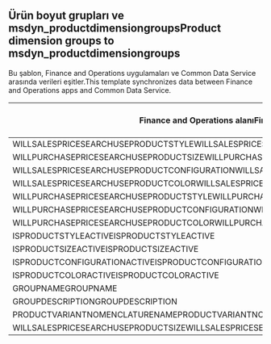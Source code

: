 ## <a name="product-dimension-groups-to-msdyn_productdimensiongroups"></a><span data-ttu-id="95b4d-101">Ürün boyut grupları ve msdyn_productdimensiongroups</span><span class="sxs-lookup"><span data-stu-id="95b4d-101">Product dimension groups to msdyn_productdimensiongroups</span></span>

<span data-ttu-id="95b4d-102">Bu şablon, Finance and Operations uygulamaları ve Common Data Service arasında verileri eşitler.</span><span class="sxs-lookup"><span data-stu-id="95b4d-102">This template synchronizes data between Finance and Operations apps and Common Data Service.</span></span>

<span data-ttu-id="95b4d-103">Finance and Operations alanı</span><span class="sxs-lookup"><span data-stu-id="95b4d-103">Finance and Operations field</span></span> | <span data-ttu-id="95b4d-104">Eşleme türü</span><span class="sxs-lookup"><span data-stu-id="95b4d-104">Map type</span></span> | <span data-ttu-id="95b4d-105">Diğer Dynamics 365 alanı</span><span class="sxs-lookup"><span data-stu-id="95b4d-105">Other Dynamics 365 field</span></span> | <span data-ttu-id="95b4d-106">Varsayılan değer</span><span class="sxs-lookup"><span data-stu-id="95b4d-106">Default value</span></span>
---|---|---|---
<span data-ttu-id="95b4d-107">WILLSALESPRICESEARCHUSEPRODUCTSTYLE</span><span class="sxs-lookup"><span data-stu-id="95b4d-107">WILLSALESPRICESEARCHUSEPRODUCTSTYLE</span></span> | >< | <span data-ttu-id="95b4d-108">msdyn_willsalespricesearchuseproductstyle</span><span class="sxs-lookup"><span data-stu-id="95b4d-108">msdyn_willsalespricesearchuseproductstyle</span></span> | 
<span data-ttu-id="95b4d-109">WILLPURCHASEPRICESEARCHUSEPRODUCTSIZE</span><span class="sxs-lookup"><span data-stu-id="95b4d-109">WILLPURCHASEPRICESEARCHUSEPRODUCTSIZE</span></span> | >< | <span data-ttu-id="95b4d-110">msdyn_willpurchasepricesearchuseproductsize</span><span class="sxs-lookup"><span data-stu-id="95b4d-110">msdyn_willpurchasepricesearchuseproductsize</span></span> | 
<span data-ttu-id="95b4d-111">WILLSALESPRICESEARCHUSEPRODUCTCONFIGURATION</span><span class="sxs-lookup"><span data-stu-id="95b4d-111">WILLSALESPRICESEARCHUSEPRODUCTCONFIGURATION</span></span> | >< | <span data-ttu-id="95b4d-112">msdyn_willsalespricesearchuseprodconfig</span><span class="sxs-lookup"><span data-stu-id="95b4d-112">msdyn_willsalespricesearchuseprodconfig</span></span> | 
<span data-ttu-id="95b4d-113">WILLSALESPRICESEARCHUSEPRODUCTCOLOR</span><span class="sxs-lookup"><span data-stu-id="95b4d-113">WILLSALESPRICESEARCHUSEPRODUCTCOLOR</span></span> | >< | <span data-ttu-id="95b4d-114">msdyn_willsalespricesearchuseproductcolor</span><span class="sxs-lookup"><span data-stu-id="95b4d-114">msdyn_willsalespricesearchuseproductcolor</span></span> | 
<span data-ttu-id="95b4d-115">WILLPURCHASEPRICESEARCHUSEPRODUCTSTYLE</span><span class="sxs-lookup"><span data-stu-id="95b4d-115">WILLPURCHASEPRICESEARCHUSEPRODUCTSTYLE</span></span> | >< | <span data-ttu-id="95b4d-116">msdyn_willpurchasepricesearchuseproductstyle</span><span class="sxs-lookup"><span data-stu-id="95b4d-116">msdyn_willpurchasepricesearchuseproductstyle</span></span> | 
<span data-ttu-id="95b4d-117">WILLPURCHASEPRICESEARCHUSEPRODUCTCONFIGURATION</span><span class="sxs-lookup"><span data-stu-id="95b4d-117">WILLPURCHASEPRICESEARCHUSEPRODUCTCONFIGURATION</span></span> | >< | <span data-ttu-id="95b4d-118">msdyn_willpurchpricesearchuseprodconfig</span><span class="sxs-lookup"><span data-stu-id="95b4d-118">msdyn_willpurchpricesearchuseprodconfig</span></span> | 
<span data-ttu-id="95b4d-119">WILLPURCHASEPRICESEARCHUSEPRODUCTCOLOR</span><span class="sxs-lookup"><span data-stu-id="95b4d-119">WILLPURCHASEPRICESEARCHUSEPRODUCTCOLOR</span></span> | >< | <span data-ttu-id="95b4d-120">msdyn_willpurchpricesearchuseproductcolor</span><span class="sxs-lookup"><span data-stu-id="95b4d-120">msdyn_willpurchpricesearchuseproductcolor</span></span> | 
<span data-ttu-id="95b4d-121">ISPRODUCTSTYLEACTIVE</span><span class="sxs-lookup"><span data-stu-id="95b4d-121">ISPRODUCTSTYLEACTIVE</span></span> | >< | <span data-ttu-id="95b4d-122">msdyn_isproductstyleactive</span><span class="sxs-lookup"><span data-stu-id="95b4d-122">msdyn_isproductstyleactive</span></span> | 
<span data-ttu-id="95b4d-123">ISPRODUCTSIZEACTIVE</span><span class="sxs-lookup"><span data-stu-id="95b4d-123">ISPRODUCTSIZEACTIVE</span></span> | >< | <span data-ttu-id="95b4d-124">msdyn_isproductsizeactive</span><span class="sxs-lookup"><span data-stu-id="95b4d-124">msdyn_isproductsizeactive</span></span> | 
<span data-ttu-id="95b4d-125">ISPRODUCTCONFIGURATIONACTIVE</span><span class="sxs-lookup"><span data-stu-id="95b4d-125">ISPRODUCTCONFIGURATIONACTIVE</span></span> | >< | <span data-ttu-id="95b4d-126">msdyn_isproductconfigurationactive</span><span class="sxs-lookup"><span data-stu-id="95b4d-126">msdyn_isproductconfigurationactive</span></span> | 
<span data-ttu-id="95b4d-127">ISPRODUCTCOLORACTIVE</span><span class="sxs-lookup"><span data-stu-id="95b4d-127">ISPRODUCTCOLORACTIVE</span></span> | >< | <span data-ttu-id="95b4d-128">msdyn_isproductcoloractive</span><span class="sxs-lookup"><span data-stu-id="95b4d-128">msdyn_isproductcoloractive</span></span> | 
<span data-ttu-id="95b4d-129">GROUPNAME</span><span class="sxs-lookup"><span data-stu-id="95b4d-129">GROUPNAME</span></span> | = | <span data-ttu-id="95b4d-130">msdyn_groupname</span><span class="sxs-lookup"><span data-stu-id="95b4d-130">msdyn_groupname</span></span> | 
<span data-ttu-id="95b4d-131">GROUPDESCRIPTION</span><span class="sxs-lookup"><span data-stu-id="95b4d-131">GROUPDESCRIPTION</span></span> | = | <span data-ttu-id="95b4d-132">msdyn_groupdescription</span><span class="sxs-lookup"><span data-stu-id="95b4d-132">msdyn_groupdescription</span></span> | 
<span data-ttu-id="95b4d-133">PRODUCTVARIANTNOMENCLATURENAME</span><span class="sxs-lookup"><span data-stu-id="95b4d-133">PRODUCTVARIANTNOMENCLATURENAME</span></span> | = | <span data-ttu-id="95b4d-134">msdyn_productvariantnomenclaturename</span><span class="sxs-lookup"><span data-stu-id="95b4d-134">msdyn_productvariantnomenclaturename</span></span> | 
<span data-ttu-id="95b4d-135">WILLSALESPRICESEARCHUSEPRODUCTSIZE</span><span class="sxs-lookup"><span data-stu-id="95b4d-135">WILLSALESPRICESEARCHUSEPRODUCTSIZE</span></span> | >< | <span data-ttu-id="95b4d-136">msdyn_willsalespricesearchuseproductsize</span><span class="sxs-lookup"><span data-stu-id="95b4d-136">msdyn_willsalespricesearchuseproductsize</span></span> | 
